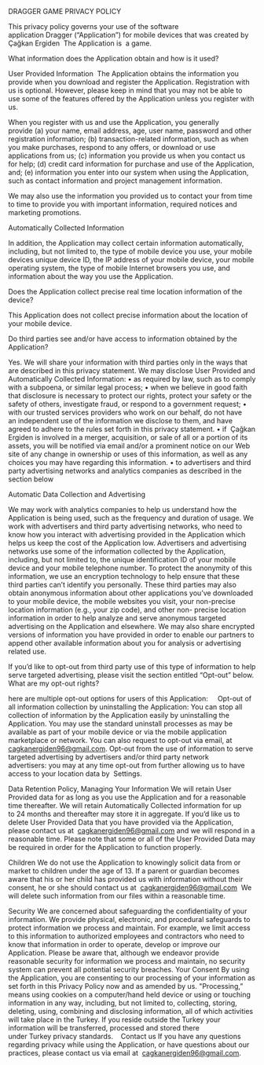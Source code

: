 DRAGGER GAME PRIVACY POLICY

This privacy policy governs your use of the software application Dragger (“Application”) for mobile devices that was created by  Çağkan Ergiden  The Application is  a  game.


What information does the Application obtain and how is it used?

User Provided Information 
The Application obtains the information you provide when you download and register the Application. Registration with us is optional. However, please keep in mind that you may not be able to use some of the features offered by the Application unless you register with us.

When you register with us and use the Application, you generally provide (a) your name, email address, age, user name, password and other registration information; (b) transaction-related information, such as when you make purchases, respond to any offers, or download or use applications from us; (c) information you provide us when you contact us for help; (d) credit card information for purchase and use of the Application, and; (e) information you enter into our system when using the Application, such as contact information and project management information. 

We may also use the information you provided us to contact your from time to time to provide you with important information, required notices and marketing promotions. 


Automatically Collected Information  

In addition, the Application may collect certain information automatically, including, but not limited to, the type of mobile device you use, your mobile devices unique device ID, the IP address of your mobile device, your mobile operating system, the type of mobile Internet browsers you use, and information about the way you use the Application.  



Does the Application collect precise real time location information of the device?

This Application does not collect precise information about the location of your mobile device.  


Do third parties see and/or have access to information obtained by the Application?

Yes. We will share your information with third parties only in the ways that are described in this privacy statement.
We may disclose User Provided and Automatically Collected Information:
    • as required by law, such as to comply with a subpoena, or similar legal process;
    • when we believe in good faith that disclosure is necessary to protect our rights, protect your safety or the safety of others, investigate fraud, or respond to a government request;
    • with our trusted services providers who work on our behalf, do not have an independent use of the information we disclose to them, and have agreed to adhere to the rules set forth in this privacy statement.
    • if  Çağkan Ergiden is involved in a merger, acquisition, or sale of all or a portion of its assets, you will be notified via email and/or a prominent notice on our Web site of any change in ownership or uses of this information, as well as any choices you may have regarding this information.
    • to advertisers and third party advertising networks and analytics companies as described in the section below

Automatic Data Collection and Advertising

We may work with analytics companies to help us understand how the Application is being used, such as the frequency and duration of usage. We work with advertisers and third party advertising networks, who need to know how you interact with advertising provided in the Application which helps us keep the cost of the Application low. Advertisers and advertising networks use some of the information collected by the Application, including, but not limited to, the unique identification ID of your mobile device and your mobile telephone number. To protect the anonymity of this information, we use an encryption technology to help ensure that these third parties can’t identify you personally. These third parties may also obtain anonymous information about other applications you’ve downloaded to your mobile device, the mobile websites you visit, your non-precise location information (e.g., your zip code), and other non- precise location information in order to help analyze and serve anonymous targeted advertising on the Application and elsewhere. We may also share encrypted versions of information you have provided in order to enable our partners to append other available information about you for analysis or advertising related use.  

If you’d like to opt-out from third party use of this type of information to help serve targeted advertising, please visit the section entitled “Opt-out” below. 
What are my opt-out rights?

here are multiple opt-out options for users of this Application:    
Opt-out of all information collection by uninstalling the Application: You can stop all collection of information by the Application easily by uninstalling the Application. You may use the standard uninstall processes as may be available as part of your mobile device or via the mobile application marketplace or network. You can also request to opt-out via email, at  cagkanergiden96@gmail.com.
Opt-out from the use of information to serve targeted advertising by advertisers and/or third party network advertisers: you may at any time opt-out from further allowing us to have access to your location data by  Settings.


Data Retention Policy, Managing Your Information
We will retain User Provided data for as long as you use the Application and for a reasonable time thereafter. We will retain Automatically Collected information for up to 24 months and thereafter may store it in aggregate. If you’d like us to delete User Provided Data that you have provided via the Application, please contact us at  cagkanergiden96@gmail.com and we will respond in a reasonable time. Please note that some or all of the User Provided Data may be required in order for the Application to function properly.

Children
We do not use the Application to knowingly solicit data from or market to children under the age of 13. If a parent or guardian becomes aware that his or her child has provided us with information without their consent, he or she should contact us at  cagkanergiden96@gmail.com  We will delete such information from our files within a reasonable time.
 

Security
We are concerned about safeguarding the confidentiality of your information. We provide physical, electronic, and procedural safeguards to protect information we process and maintain. For example, we limit access to this information to authorized employees and contractors who need to know that information in order to operate, develop or improve our Application. Please be aware that, although we endeavor provide reasonable security for information we process and maintain, no security system can prevent all potential security breaches. 
Your Consent
By using the Application, you are consenting to our processing of your information as set forth in this Privacy Policy now and as amended by us. "Processing,” means using cookies on a computer/hand held device or using or touching information in any way, including, but not limited to, collecting, storing, deleting, using, combining and disclosing information, all of which activities will take place in the Turkey. If you reside outside the Turkey your information will be transferred, processed and stored there under Turkey privacy standards. 
 
Contact us
If you have any questions regarding privacy while using the Application, or have questions about our practices, please contact us via email at  
cagkanergiden96@gmail.com.

